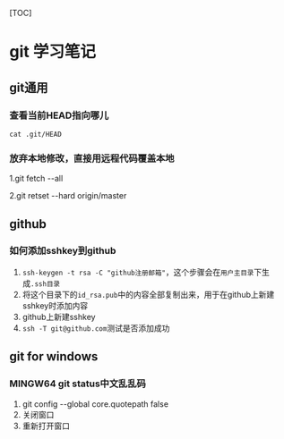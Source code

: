 [TOC]

# git 学习笔记 

## git通用

### 查看当前HEAD指向哪儿

```shell
cat .git/HEAD
```

### 放弃本地修改，直接用远程代码覆盖本地

1.git fetch --all

2.git retset --hard origin/master

## github

### 如何添加sshkey到github

1. `ssh-keygen -t rsa -C "github注册邮箱"`，这个步骤会在`用户主目录`下生成`.ssh目录`
2. 将这个目录下的`id_rsa.pub`中的内容全部复制出来，用于在github上新建sshkey时添加内容
3. github上新建sshkey
4. `ssh -T git@github.com`测试是否添加成功



## git for windows

### MINGW64 git status中文乱乱码

1. git config --global core.quotepath false
2. 关闭窗口
3. 重新打开窗口